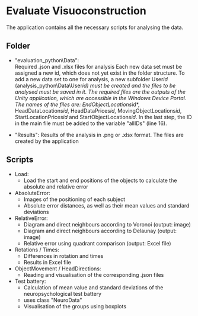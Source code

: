 # Evaluate Visuoconstruction

The application contains all the necessary scripts for analysing the data.

## Folder
- "evaluation_python\Data":  
	Required .json and .xlsx files for analysis
	Each new data set must be assigned a new id, which does not yet exist in the folder structure. 
	To add a new data set to one for analysis, a new subfolder User*id* (analysis_python\Data\User*id) 
	must be created and the files to be analysed must be saved in it. 
	The required files are the outputs of the Unity application, which are accessible in the Windows Device Portal.
	The names of the files are: EndObjectLocations*id*, HeadDataLocations*id*, HeadDataPrices*id*, MovingObjectLocations*id*, StartLocationPrices*id* 
	and StartObjectLocations*id*. In the last step, the ID in the main file must be added to the variable "allIDs" (line 16).
	
	
- "Results": Results of the analysis in .png or .xlsx format. The files are created by the application

## Scripts
- Load:
    - Load the start and end positions of the objects to calculate the absolute and relative error
- AbsoluteError: 
    - Images of the positioning of each subject
    - Absolute error distances, as well as their mean values and standard deviations
- RelativeError:
    - Diagram and direct neighbours according to Voronoi (output: image)
    - Diagram and direct neighbours according to Delaunay (output: image)
    - Relative error using quadrant comparison (output: Excel file)
- Rotations / Times: 
    - Differences in rotation and times
    - Results in Excel file
- ObjectMovement / HeadDirections: 
    - Reading and visualisation of the corresponding .json files 
- Test battery: 
    - Calculation of mean value and standard deviations of the neuropsychological test battery
    - uses class "NeuroData" 
    - Visualisation of the groups using boxplots




